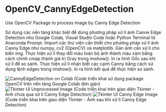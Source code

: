 # OpenCV_CannyEdgeDetection
Use OpenCV Package to process image by Canny Edge Detection 

Sử dụng các nền tảng khác biệt để dùng phương pháp xử lí ảnh Canne Edge Detection như Google Colab, Visual Studio Code hoặc Python Terminal từ Anaconda Prompt.
Import các thư viện cần thiết cho phương pháp xử lí ảnh Canny Edge như numpy, cv2 (OpenCV) và matplotlib.
Gán ảnh cần xử lí cho biến img.
Thực hiện xử lí thay đổi màu toàn bộ ảnh thành màu xám bằng cách chỉnh cmap thành giá trị Gray trong imshow().
In ra hình Gốc sau khi xử lí để so sánh.
Thực hiện xử lí nhận biết các cạnh Canny bằng cách sử dụng lệnh edges trong imshow().
In ra hình kết quả để thực hiện so sánh.

![CannyEdgeDetection on Colab](https://github.com/hatachiaukata/OpenCV_CannyEdgeDetection/assets/92984721/e0eb0d34-0455-4a25-b3ac-4104db54ae58)
    (Code triển khai sử dụng package OpenCV trên nền tảng Google Colab đơn giản)
![Tkinter UI Unprocessed Image](https://github.com/hatachiaukata/OpenCV_CannyEdgeDetection/assets/92984721/1e174d27-32e8-4307-bf4c-789d3c613366)
    (Code triển khai trên giao diện Tkinter - Ảnh chưa qua xử lí Canny Edge Detection)
![Tkinter UI Canny Edge Image](https://github.com/hatachiaukata/OpenCV_CannyEdgeDetection/assets/92984721/7c871135-218f-4c1c-825f-01e7fdba286f)
    (Code triển khai trên giao diện Tkinter - Ảnh sau khi xử lí Canny Edge Detection)
